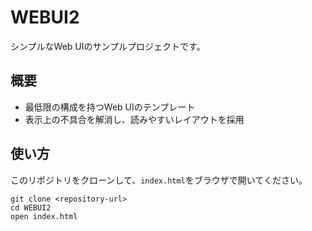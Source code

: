 # WEBUI2

シンプルなWeb UIのサンプルプロジェクトです。

## 概要

- 最低限の構成を持つWeb UIのテンプレート
- 表示上の不具合を解消し、読みやすいレイアウトを採用

## 使い方

このリポジトリをクローンして、`index.html`をブラウザで開いてください。

```
git clone <repository-url>
cd WEBUI2
open index.html
```

